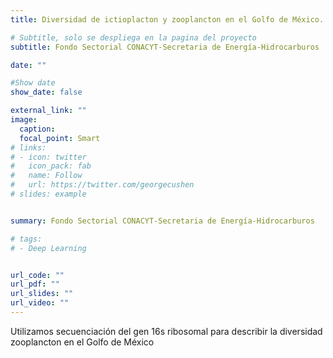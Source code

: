 ```yaml
---
title: Diversidad de ictioplacton y zooplancton en el Golfo de México. Una aproximación metagenética y taxonómica

# Subtitle, solo se despliega en la pagina del proyecto
subtitle: Fondo Sectorial CONACYT-Secretaria de Energía-Hidrocarburos 

date: ""

#Show date
show_date: false

external_link: ""
image:
  caption: 
  focal_point: Smart
# links:
# - icon: twitter
#   icon_pack: fab
#   name: Follow
#   url: https://twitter.com/georgecushen
# slides: example


summary: Fondo Sectorial CONACYT-Secretaria de Energía-Hidrocarburos

# tags:
# - Deep Learning


url_code: ""
url_pdf: ""
url_slides: ""
url_video: ""
---
```


Utilizamos secuenciación del gen 16s ribosomal para describir la diversidad zooplancton en el Golfo de México